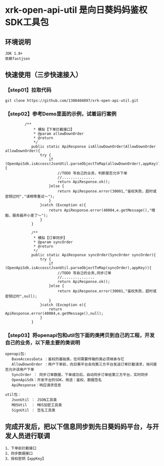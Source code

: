 # xrk-open-api-util 是向日葵妈妈鉴权SDK工具包

## 环境说明

    JDK 1.8+
    依赖fastjson
    
## 快速使用（三步快速接入）

### 【step01】拉取代码

    git clone https://github.com/1308404897/xrk-open-api-util.git
   
### 【step02】参考Demo里面的示例，试着运行案例

             /**
                 * 模拟【下单拦截接口】
                 * @param allowDownOrder
                 * @return
                 */
                public static ApiResponse isAllowDownOrder(AllowDownOrder allowDownOrder){
                    try {
                        if (OpenApiSdk.isAccess(JsonUtil.parseObjectToMap(allowDownOrder),appKey)){
                            //TODO 写自己的业务，判断是否允许下单
                            //...............
                            return ApiResponse.ok();
                        }else {
                            return ApiResponse.error(30001,"鉴权失败，超时或密钥过时","请稍等重试～");
                        }
                    }catch (Exception e){
                        return ApiResponse.error(40004,e.getMessage(),"哦豁，服务器开小差了～");
                    }
                }
            
                /**
                 * 模拟【订单同步】
                 * @param syncOrder
                 * @return
                 */
                public static ApiResponse syncOrder(SyncOrder syncOrder){
                    try {
                        if (OpenApiSdk.isAccess(JsonUtil.parseObjectToMap(syncOrder),appKey)){
                            //TODO 写自己的业务,同步订单
                            //...............
                            return ApiResponse.ok();
                        }else {
                            return ApiResponse.error(30001,"鉴权失败，超时或密钥过时",null);
                        }
                    }catch (Exception e){
                        return ApiResponse.error(40004,e.getMessage(),null);
                    }
                }

    
### 【step03】将openapi包和util包下面的类拷贝到自己的工程，开发自己的业务，以下是主要的类说明
    openapi包:
       BaseAccessData ：鉴权的基础类，任何需要传输的类必须继承与它
       AllowDownOrder ：用户下单前，向日葵平台会向第三方平台发送订单拦截请求，询问是否允许该用户下单
       SyncOrder ： 同步订单数据，下单成功后，自动同步订单给第三方平台，实时同步
       OpenApiSdk：开发平台的SDK，用途：鉴权、数据签名
       ApiResponse：响应请求信息

    util包：
       JsonUtil ： JSON工具类
       MD5Util  ： MD5加密工具类
       SignUtil ： 签名工具类
       
## 完成开发后，把以下信息同步到先日葵妈妈平台，与开发人员进行联调
    1、下单前拦截接口
    2、同步数据接口
    3、授权密钥【appKey】
       
